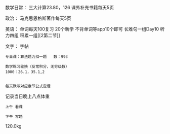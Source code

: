 数学日常：
	三大计算23.80，126
	课外补充书籍每天5页


政治：
	马克思恩格斯著作每天5页

英语：
	单词每天100复习
	20个新学
	不背单词等app10个即可
	长难句一组Day10
	听力四组
	积累一组[[2第二节]]

文字：
	字帖

	专业课：算法题力扣一题   数：993

	数学练习轮换（反常积分，无穷级数）
	1000：26.1，35.1,2


	每天默写对应章节公式定理  
记录当日晚上八点体重


	上午 看课

	下午 写题
120.0kg